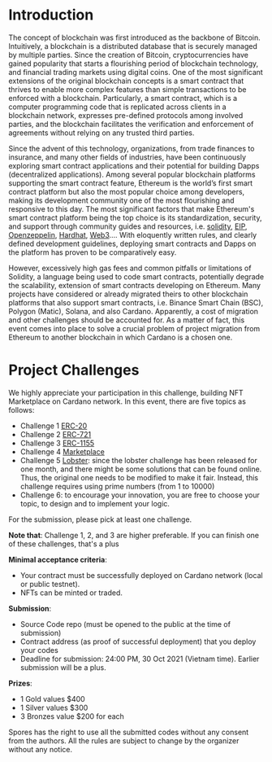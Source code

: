 # Introduction

The concept of blockchain was first introduced as the backbone of Bitcoin. Intuitively, a blockchain is a distributed database that is securely managed by multiple parties. Since the creation of Bitcoin, cryptocurrencies have gained popularity that starts a flourishing period of blockchain technology, and financial trading markets using digital coins. One of the most significant extensions of the original blockchain concepts is a smart contract that thrives to enable more complex features than simple transactions to be enforced with a blockchain. Particularly, a smart contract, which is a computer programming code that is replicated across clients in a blockchain network, expresses pre-defined protocols among involved parties, and the blockchain facilitates the verification and enforcement of agreements without relying on any trusted third parties.

Since the advent of this technology, organizations, from trade finances to insurance, and many other fields of industries, have been continuously exploring smart contract applications and their potential for building Dapps (decentralized applications). Among several popular blockchain platforms supporting the smart contract feature, Ethereum is the world’s first smart contract platform but also the most popular choice among developers, making its development community one of the most flourishing and responsive to this day. The most significant factors that make Ethereum's smart contract platform being the top choice is its standardization, security, and support through community guides and resources, i.e. [solidity](https://docs.soliditylang.org/en/v0.8.9/), [EIP](https://github.com/ethereum/EIPs), [Openzeppelin](https://openzeppelin.com), [Hardhat](https://hardhat.org), [Web3](https://web3js.readthedocs.io/en/v1.5.2/).... With eloquently written rules, and clearly defined development guidelines, deploying smart contracts and Dapps on the platform has proven to be comparatively easy.

However, excessively high gas fees and common pitfalls or limitations of Solidity, a language being used to code smart contracts, potentially degrade the scalability, extension of smart contracts developing on Ethereum. Many projects have considered or already migrated theirs to other blockchain platforms that also support smart contracts, i.e. Binance Smart Chain (BSC), Polygon (Matic), Solana, and also Cardano. Apparently, a cost of migration and other challenges should be accounted for. As a matter of fact, this event comes into place to solve a crucial problem of project migration from Ethereum to another blockchain in which Cardano is a chosen one.

# Project Challenges

We highly appreciate your participation in this challenge, building NFT Marketplace on Cardano network. In this event, there are five topics as follows:

- Challenge 1 [ERC-20](./Challenge1.md)
- Challenge 2 [ERC-721](./Challenge2.md)
- Challenge 3 [ERC-1155](./Challenge3.md)
- Challenge 4 [Marketplace](./Challenge4.md)
- Challenge 5 [Lobster](https://github.com/input-output-hk/lobster-challenge): since the lobster challenge has been released for one month, and there might be some solutions that can be found online. Thus, the original one needs to be modified to make it fair. Instead, this challenge requires using prime numbers (from 1 to 10000)
- Challenge 6: to encourage your innovation, you are free to choose your topic, to design and to implement your logic.

For the submission, please pick at least one challenge.

**Note that**: Challenge 1, 2, and 3 are higher preferable. If you can finish one of these challenges, that's a plus

**Minimal acceptance criteria**:

- Your contract must be successfully deployed on Cardano network (local or public testnet).
- NFTs can be minted or traded.

**Submission**:

- Source Code repo (must be opened to the public at the time of submission)
- Contract address (as proof of successful deployment) that you deploy your codes
- Deadline for submission: 24:00 PM, 30 Oct 2021 (Vietnam time). Earlier submission will be a plus.

**Prizes**:

- 1 Gold values $400
- 1 Silver values $300
- 3 Bronzes value $200 for each

Spores has the right to use all the submitted codes without any consent from the authors. All the rules are subject to change by the organizer without any notice.
